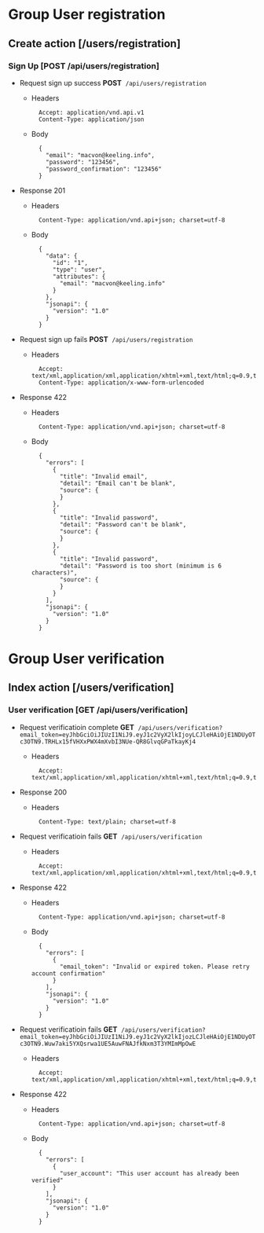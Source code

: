 

# Group User registration


## Create action [/users/registration]


### Sign Up [POST /api/users/registration]


+ Request sign up success
**POST**&nbsp;&nbsp;`/api/users/registration`

    + Headers

            Accept: application/vnd.api.v1
            Content-Type: application/json

    + Body

            {
              "email": "macvon@keeling.info",
              "password": "123456",
              "password_confirmation": "123456"
            }

+ Response 201

    + Headers

            Content-Type: application/vnd.api+json; charset=utf-8

    + Body

            {
              "data": {
                "id": "1",
                "type": "user",
                "attributes": {
                  "email": "macvon@keeling.info"
                }
              },
              "jsonapi": {
                "version": "1.0"
              }
            }

+ Request sign up fails
**POST**&nbsp;&nbsp;`/api/users/registration`

    + Headers

            Accept: text/xml,application/xml,application/xhtml+xml,text/html;q=0.9,text/plain;q=0.8,image/png,*/*;q=0.5
            Content-Type: application/x-www-form-urlencoded

+ Response 422

    + Headers

            Content-Type: application/vnd.api+json; charset=utf-8

    + Body

            {
              "errors": [
                {
                  "title": "Invalid email",
                  "detail": "Email can't be blank",
                  "source": {
                  }
                },
                {
                  "title": "Invalid password",
                  "detail": "Password can't be blank",
                  "source": {
                  }
                },
                {
                  "title": "Invalid password",
                  "detail": "Password is too short (minimum is 6 characters)",
                  "source": {
                  }
                }
              ],
              "jsonapi": {
                "version": "1.0"
              }
            }

# Group User verification


## Index action [/users/verification]


### User verification [GET /api/users/verification]


+ Request verificatioin complete
**GET**&nbsp;&nbsp;`/api/users/verification?email_token=eyJhbGciOiJIUzI1NiJ9.eyJ1c2VyX2lkIjoyLCJleHAiOjE1NDUyOTc3OTN9.TRHLx15fVHXxPWX4mXvbI3NUe-QR8GlvqGPaTkayKj4`

    + Headers

            Accept: text/xml,application/xml,application/xhtml+xml,text/html;q=0.9,text/plain;q=0.8,image/png,*/*;q=0.5

+ Response 200

    + Headers

            Content-Type: text/plain; charset=utf-8

+ Request verificatioin fails
**GET**&nbsp;&nbsp;`/api/users/verification`

    + Headers

            Accept: text/xml,application/xml,application/xhtml+xml,text/html;q=0.9,text/plain;q=0.8,image/png,*/*;q=0.5

+ Response 422

    + Headers

            Content-Type: application/vnd.api+json; charset=utf-8

    + Body

            {
              "errors": [
                {
                  "email_token": "Invalid or expired token. Please retry account confirmation"
                }
              ],
              "jsonapi": {
                "version": "1.0"
              }
            }

+ Request verificatioin fails
**GET**&nbsp;&nbsp;`/api/users/verification?email_token=eyJhbGciOiJIUzI1NiJ9.eyJ1c2VyX2lkIjozLCJleHAiOjE1NDUyOTc3OTN9.Wuw7aki5YXQsrwa1UE5AuwFNAJfkNxm3T3YMImMpOwE`

    + Headers

            Accept: text/xml,application/xml,application/xhtml+xml,text/html;q=0.9,text/plain;q=0.8,image/png,*/*;q=0.5

+ Response 422

    + Headers

            Content-Type: application/vnd.api+json; charset=utf-8

    + Body

            {
              "errors": [
                {
                  "user_account": "This user account has already been verified"
                }
              ],
              "jsonapi": {
                "version": "1.0"
              }
            }
